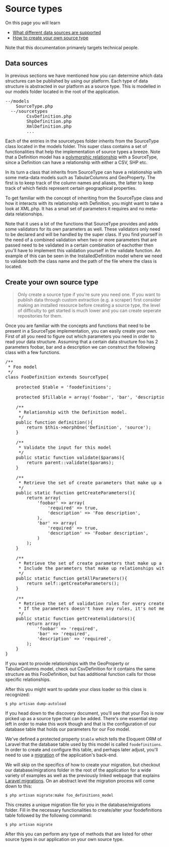# Source types

On this page you will learn

* [What different data sources are supported](#source_types)
* [How to create your own source type](#create_source_type)

Note that this documentation primarely targets technical people.

<a id='source_types' class='anchor'></a>
## Data sources

In previous sections we have mentioned how you can determine which data structures can be published by using our platform. Each type of data structure is abstracted in our platform as a source type. This is modelled in our models folder located in the root of the application.

<pre>
--/models
	SourceType.php
  --/sourcetypes
		CsvDefinition.php
		ShpDefinition.php
		XmlDefinition.php
		...
</pre>

Each of the entries in the sourcetypes folder inherits from the SourceType class located in the models folder. This super class contains a set of functionalities that help the implementation of source types a breeze. Note that a Definition model has a [polymorphic relationship](http://four.laravel.com/docs/eloquent#polymorphic-relations) with a SourceType, since a Definition can have a relationship with either a CSV, SHP etc.

In its turn a class that inherits from SourceType can have a relationship with some meta-data models such as TabularColumns and GeoProperty. The first is to keep track of the column names and aliases, the latter to keep track of which fields represent certain geographical properties.

To get familiar with the concept of inheriting from the SourceType class and how it interacts with its relationship with Definition, you might want to take a look at XML.php. It has a small set of parameters it requires and no meta-data relationships.

Note that it uses a lot of the functions that SourceType provides and adds some validators for its own parameters as well. These validators only need to be declared and will be handled by the super class. If you find yourself in the need of a combined validation when two or more parameters that are passed need to be validated in a certain combination of eachother then you'll have to implement this validation yourself in the validate function. An example of this can be seen in the InstalledDefinition model where we need to validate both the class name and the path of the file where the class is located.

<a id='create_source_type' class='anchor'></a>
## Create your own source type


> <i class='fa fa-2x fa-warning'></i> Only create a source type if you're sure you need one. If you want to publish data through custom extraction (e.g. a scraper) first consider making an installed resource before creating a source type, the level of difficulty to get started is much lower and you can create seperate repositories for them.


Once you are familiar with the concepts and functions that need to be present in a SourceType implementation, you can easily create your own. First of all you need to figure out which parameters you need in order to read your data structure. Assuming that a certain data structure foo has 2 parameters foobar, bar and a description we can construct the following class with a few functions.

<pre class="prettyprint linenums">
/**
 * Foo model
 */
class FooDefinition extends SourceType{

    protected $table = 'foodefinitions';

    protected $fillable = array('foobar', 'bar', 'description');

    /**
     * Relationship with the Definition model.
     */
    public function definition(){
        return $this->morphOne('Definition', 'source');
    }

    /**
     * Validate the input for this model
     */
    public static function validate($params){
        return parent::validate($params);
    }

    /**
     * Retrieve the set of create parameters that make up a installed definition.
     */
    public static function getCreateParameters(){
        return array(
            'foobar' => array(
                'required' => true,
                'description' => 'Foo description',
            ),
            'bar' => array(
                'required' => true,
                'description' => 'Foobar description',
            )
        );
    }

    /**
     * Retrieve the set of create parameters that make up a foo definition.
     * Include the parameters that make up relationships with this model.
     */
    public static function getAllParameters(){
        return self::getCreateParameters();
    }

    /**
     * Retrieve the set of validation rules for every create parameter.
     * If the parameters doesn't have any rules, it's not mentioned in the array.
     */
    public static function getCreateValidators(){
        return array(
            'foobar' => 'required',
            'bar' => 'required',
            'description' => 'required',
        );
    }
}
</pre>

If you want to provide relationships with the GeoProperty or TabularColumns model, check out CsvDefinition for it contains the same structure as this FooDefinition, but has additional function calls for those specific relationships.

After this you might want to update your class loader so this class is recognized:

	$ php artisan dump-autoload

If you head down to the discovery document, you'll see that your Foo is now picked up as a source type that can be added. There's one essential step left in order to make this work though and that is the configuration of our database table that holds our parameters for our Foo model.

We've defined a protected property `$table` which tells the Eloquent ORM of Laravel that the database table used by this model is called `foodefinitions`. In order to create and configure this table, and perhaps later adjust, you'll need to use a [migration](http://four.laravel.com/docs/migrations) of the application's back-end.

We will skip on the specifics of how to create your migration, but checkout our database/migrations folder in the root of the application for a wide variety of examples as well as the previously linked webpage that explains [Laravel migrations](http://four.laravel.com/docs/migrations). On an abstract level the migration process will come down to this:

	$ php artisan migrate:make foo_definitions_model

This creates a unique migration file for you in the database/migrations folder. Fill in the necessary functionalities to create/alter your foodefinitions table followed by the following command:

	$ php artisan migrate

After this you can perform any type of methods that are listed for other source types in our application on your own source type.